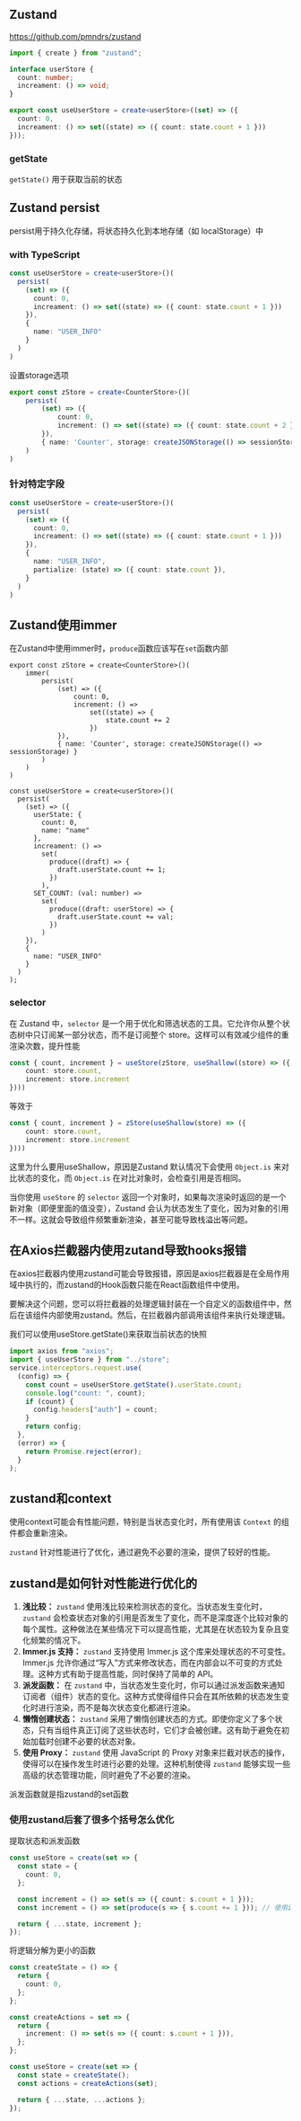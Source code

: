 ## Zustand

https://github.com/pmndrs/zustand

```ts
import { create } from "zustand";

interface userStore {
  count: number;
  increament: () => void;
}

export const useUserStore = create<userStore>((set) => ({
  count: 0,
  increament: () => set((state) => ({ count: state.count + 1 }))
}));
```

### getState

`getState()` 用于获取当前的状态

## Zustand persist

persist用于持久化存储，将状态持久化到本地存储（如 localStorage）中



### with TypeScript

```ts
const useUserStore = create<userStore>()(
  persist(
    (set) => ({
      count: 0,
      increament: () => set((state) => ({ count: state.count + 1 }))
    }),
    {
      name: "USER_INFO"
    }
  )
)
```

设置storage选项

```ts
export const zStore = create<CounterStore>()(
    persist(
        (set) => ({
            count: 0,
            increment: () => set((state) => ({ count: state.count + 2 }))
        }),
        { name: 'Counter', storage: createJSONStorage(() => sessionStorage) }
    )
)
```



### 针对特定字段

```ts
const useUserStore = create<userStore>()(
  persist(
    (set) => ({
      count: 0,
      increament: () => set((state) => ({ count: state.count + 1 }))
    }),
    {
      name: "USER_INFO",
      partialize: (state) => ({ count: state.count }),
    }
  )
)
```





## Zustand使用immer

在Zustand中使用immer时，`produce`函数应该写在`set`函数内部

```tsx
export const zStore = create<CounterStore>()(
    immer(
        persist(
            (set) => ({
                count: 0,
                increment: () =>
                    set((state) => {
                        state.count += 2
                    })
            }),
            { name: 'Counter', storage: createJSONStorage(() => sessionStorage) }
        )
    )
)
```



```tsx
const useUserStore = create<userStore>()(
  persist(
    (set) => ({
      userState: {
        count: 0,
        name: "name"
      },
      increament: () =>
        set(
          produce((draft) => {
            draft.userState.count += 1;
          })
        ),
      SET_COUNT: (val: number) =>
        set(
          produce((draft: userStore) => {
            draft.userState.count += val;
          })
        )
    }),
    {
      name: "USER_INFO"
    }
  )
);
```

### selector

在 Zustand 中，`selector` 是一个用于优化和筛选状态的工具。它允许你从整个状态树中只订阅某一部分状态，而不是订阅整个 store。这样可以有效减少组件的重渲染次数，提升性能

```ts
const { count, increment } = useStore(zStore, useShallow((store) => ({
    count: store.count,
    increment: store.increment
})))
```

等效于

```ts
const { count, increment } = zStore(useShallow(store) => ({
    count: store.count,
    increment: store.increment
})))
```

这里为什么要用useShallow，原因是Zustand 默认情况下会使用 `Object.is` 来对比状态的变化，而 `Object.is` 在对比对象时，会检查引用是否相同。

当你使用 `useStore` 的 `selector` 返回一个对象时，如果每次渲染时返回的是一个新对象（即便里面的值没变），Zustand 会认为状态发生了变化，因为对象的引用不一样。这就会导致组件频繁重新渲染，甚至可能导致栈溢出等问题。



## 在Axios拦截器内使用zutand导致hooks报错

在axios拦截器内使用zustand可能会导致报错，原因是axios拦截器是在全局作用域中执行的，而zustand的Hook函数只能在React函数组件中使用。

要解决这个问题，您可以将拦截器的处理逻辑封装在一个自定义的函数组件中，然后在该组件内部使用zustand。然后，在拦截器内部调用该组件来执行处理逻辑。

我们可以使用useStore.getState()来获取当前状态的快照

```ts
import axios from "axios";
import { useUserStore } from "../store";
service.interceptors.request.use(
  (config) => {
    const count = useUserStore.getState().userState.count;
    console.log("count: ", count);
    if (count) {
      config.headers["auth"] = count;
    }
    return config;
  },
  (error) => {
    return Promise.reject(error);
  }
);
```



## zustand和context

使用context可能会有性能问题，特别是当状态变化时，所有使用该 `Context` 的组件都会重新渲染。

`zustand` 针对性能进行了优化，通过避免不必要的渲染，提供了较好的性能。

## zustand是如何针对性能进行优化的

1. **浅比较：** `zustand` 使用浅比较来检测状态的变化。当状态发生变化时，`zustand` 会检查状态对象的引用是否发生了变化，而不是深度逐个比较对象的每个属性。这种做法在某些情况下可以提高性能，尤其是在状态较为复杂且变化频繁的情况下。
2. **Immer.js 支持：** `zustand` 支持使用 Immer.js 这个库来处理状态的不可变性。Immer.js 允许你通过“写入”方式来修改状态，而在内部会以不可变的方式处理。这种方式有助于提高性能，同时保持了简单的 API。
3. **派发函数：** 在 `zustand` 中，当状态发生变化时，你可以通过派发函数来通知订阅者（组件）状态的变化。这种方式使得组件只会在其所依赖的状态发生变化时进行渲染，而不是每次状态变化都进行渲染。
4. **懒惰创建状态：** `zustand` 采用了懒惰创建状态的方式。即使你定义了多个状态，只有当组件真正订阅了这些状态时，它们才会被创建。这有助于避免在初始加载时创建不必要的状态对象。
5. **使用 Proxy：** `zustand` 使用 JavaScript 的 Proxy 对象来拦截对状态的操作，使得可以在操作发生时进行必要的处理。这种机制使得 `zustand` 能够实现一些高级的状态管理功能，同时避免了不必要的渲染。

派发函数就是指zustand的set函数



### 使用zustand后套了很多个括号怎么优化

提取状态和派发函数

```ts
const useStore = create(set => {
  const state = {
    count: 0,
  };

  const increment = () => set(s => ({ count: s.count + 1 }));
  const increment = () => set(produce(s => { s.count += 1 })); // 使用immer

  return { ...state, increment };
});
```

将逻辑分解为更小的函数

```ts
const createState = () => {
  return {
    count: 0,
  };
};

const createActions = set => {
  return {
    increment: () => set(s => ({ count: s.count + 1 })),
  };
};

const useStore = create(set => {
  const state = createState();
  const actions = createActions(set);

  return { ...state, ...actions };
});
```

